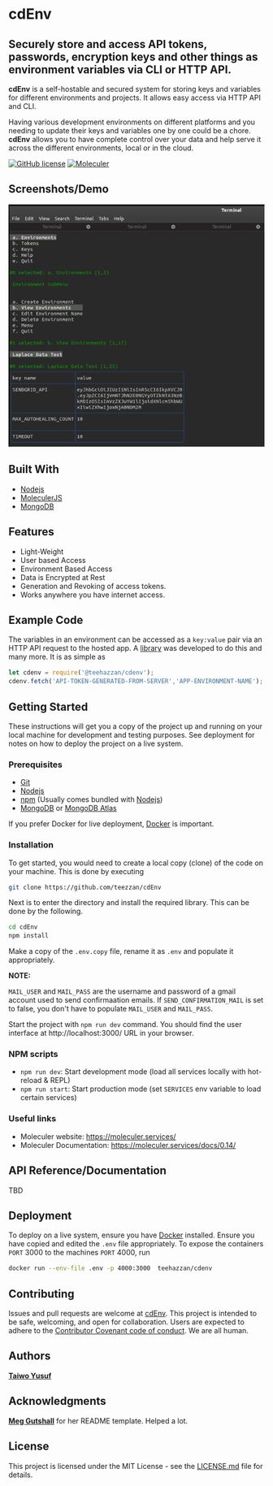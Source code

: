 # cdEnv

## Securely store and access API tokens, passwords, encryption keys and other things as environment variables via CLI or HTTP API.

**cdEnv** is a self-hostable and secured system for storing keys and variables for different environments and projects. It allows easy access via HTTP API and CLI.

Having various development environments on different platforms and you needing to update their keys and variables one by one could be a chore. **cdEnv** allows you to have complete control over your data and help serve it across the different environments, local or in the cloud.

[![GitHub license](https://img.shields.io/badge/license-MIT-blue.svg)](https://github.com/teezzan/cdenv/blob/master/LICENSE)
[![Moleculer](https://badgen.net/badge/Powered%20by/Moleculer/0e83cd)](https://moleculer.services)

## Screenshots/Demo
![ScreenShot](./images/cdenv.png)


## Built With

- [Nodejs](https://nodejs.org/en/)
- [MoleculerJS](https://moleculer.services/docs/0.14/)
- [MongoDB](https://www.mongodb.com/)

## Features

- Light-Weight
- User based Access
- Environment Based Access
- Data is Encrypted at Rest
- Generation and Revoking of access tokens.
- Works anywhere you have internet access.

## Example Code

The variables in an environment can be accessed as a `key:value` pair via an HTTP API request to the hosted app. A [library](https://www.npmjs.com/package/cdenv) was developed to do this and many more. It is as simple as 
```javascript
let cdenv = require('@teehazzan/cdenv');
cdenv.fetch('API-TOKEN-GENERATED-FROM-SERVER','APP-ENVIRONMENT-NAME');

```

## Getting Started

These instructions will get you a copy of the project up and running on your local machine for development and testing purposes. See deployment for notes on how to deploy the project on a live system.

### Prerequisites

- [Git](https://git-scm.com/)
- [Nodejs](https://nodejs.org/en/)
- [npm](https://www.npmjs.com/get-npm) (Usually comes bundled with [Nodejs](https://nodejs.org/en/))
- [MongoDB](https://www.mongodb.com/) or [MongoDB Atlas](https://www.mongodb.com/cloud/atlas)

If you prefer Docker for live deployment, [Docker](https://www.docker.com/get-started) is important.

### Installation

To get started, you would need to create a local copy (clone) of the code on your machine. This is done by executing 
```bash
git clone https://github.com/teezzan/cdEnv
```
Next is to enter the directory and install the required library. This can be done by the following.
```bash 
cd cdEnv
npm install
```
Make a copy of the `.env.copy` file, rename it as `.env` and populate it appropriately.


**NOTE:** 

`MAIL_USER` and `MAIL_PASS` are the username and password of a gmail account used to send confirmaation emails.
If `SEND_CONFIRMATION_MAIL` is set to false, you don't have to populate `MAIL_USER` and `MAIL_PASS`.

Start the project with `npm run dev` command. 
You should find the user interface at http://localhost:3000/ URL in your browser. 

### NPM scripts

- `npm run dev`: Start development mode (load all services locally with hot-reload & REPL)
- `npm run start`: Start production mode (set `SERVICES` env variable to load certain services)

### Useful links
* Moleculer website: https://moleculer.services/
* Moleculer Documentation: https://moleculer.services/docs/0.14/


## API Reference/Documentation

TBD


## Deployment

To deploy on a live system, ensure you have [Docker](https://www.docker.com/get-started) installed. Ensure you have copied and edited the `.env` file appropriately. To expose the containers `PORT` 3000 to the machines `PORT` 4000, run
```bash
docker run --env-file .env -p 4000:3000  teehazzan/cdenv
```


## Contributing

Issues and pull requests are welcome at [cdEnv](https://github.com/teezzan/cdEnv). This project is intended to be safe, welcoming, and open for collaboration. Users are expected to adhere to the [Contributor Covenant code of conduct](https://www.contributor-covenant.org/version/2/0/code_of_conduct/). We are all human.

## Authors

**[Taiwo Yusuf](https://github.com/teezzan/)**


## Acknowledgments

**[Meg Gutshall](https://github.com/meg-gutshall/)** for her README template. Helped a lot.

## License
This project is licensed under the MIT License - see the [LICENSE.md](LICENSE.md) file for details.


